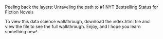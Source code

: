 Peeling back the layers: Unraveling the path to #1 NYT Bestselling Status for Fiction Novels

To view this data science walkthrough, download the index.html file and view the file to see the full walkthrough. Enjoy, and I hope you learn something new!
